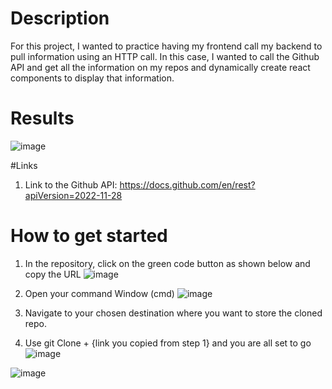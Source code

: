 # Description
For this project, I wanted to practice having my frontend call my backend to pull information using an HTTP call. In this case, I wanted to call the Github API and get all the information on my repos and dynamically create react components to display that information.

# Results
![image](https://github.com/jmorg85/Display-my-github-repos-Frontend/assets/15697425/f55ea326-862f-4fcf-ac78-2ee05fc30298)

#Links
1. Link to the Github API: https://docs.github.com/en/rest?apiVersion=2022-11-28

# How to get started
1.  In the repository, click on the green code button as shown below and copy the URL
![image](https://github.com/jmorg85/Display-my-github-repos-Frontend/assets/15697425/bdb9430f-4149-4824-8949-914081a5d29a)

2. Open your command Window (cmd)
![image](https://github.com/jmorg85/Display-my-github-repos-Frontend/assets/15697425/6c917aac-6ebc-46ce-a00e-fcdd32b02d05)

3. Navigate to your chosen destination where you want to store the cloned repo.
4. Use git Clone + {link you copied from step 1} and you are all set to go
![image](https://github.com/jmorg85/Display-my-github-repos-Frontend/assets/15697425/111b8558-ab79-41fe-b8a7-e2cf0d05676e)

![image](https://github.com/jmorg85/Display-my-github-repos-Frontend/assets/15697425/86d9c4e7-eb04-478c-b3fd-0d0f61a0520e)
